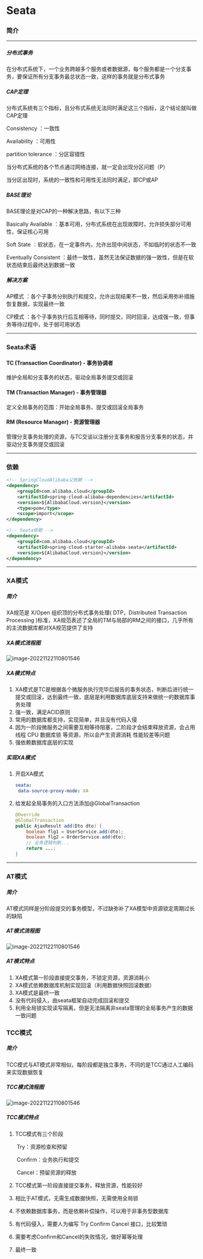 # Seata



### 简介



---



##### 分布式事务

在分布式系统下，一个业务跨越多个服务或者数据源，每个服务都是一个分支事务，要保证所有分支事务最总状态一致，这样的事务就是分布式事务



##### CAP定理

分布式系统有三个指标，且分布式系统无法同时满足这三个指标，这个结论就叫做CAP定理

Consistency ：一致性

Availability ：可用性

partition tolerance ：分区容错性

当分布式系统的各个节点通过网络连接，就一定会出现分区问题（P）

当分区出现时，系统的一致性和可用性无法同时满足，即CP或AP



##### BASE理论

BASE理论是对CAP的一种解决思路，有以下三种

Basically Available ：基本可用，分布式系统在出现故障时，允许损失部分可用性，保证核心可用

Soft State ：软状态，在一定事件内，允许出现中间状态，不如临时的状态不一致

Eventually Consistent ：最终一致性，虽然无法保证数据的强一致性，但是在软状态结束后最终达到数据一致



##### 解决方案

AP模式 ：各个子事务分别执行和提交，允许出现结果不一致，然后采用弥补措施恢复数据，实现最终一致

CP模式 ：各个子事务执行后互相等待，同时提交，同时回滚，达成强一致，但事务等待过程中，处于弱可用状态



---



### Seata术语



#### TC (Transaction Coordinator) - 事务协调者

维护全局和分支事务的状态，驱动全局事务提交或回滚

#### TM (Transaction Manager) - 事务管理器

定义全局事务的范围：开始全局事务、提交或回滚全局事务

#### RM (Resource Manager) - 资源管理器

管理分支事务处理的资源，与TC交谈以注册分支事务和报告分支事务的状态，并驱动分支事务提交或回滚



---



### 依赖

```xml
<!-- SpringCloudAlibaba父依赖 -->
<dependency>
    <groupId>com.alibaba.cloud</groupId>
    <artifactId>spring-cloud-alibaba-dependencies</artifactId>
    <version>${AlibabaCloud.version}</version>
    <type>pom</type>
    <scope>import</scope>
</dependency>

<!-- Seata依赖 -->
<dependency>
    <groupId>com.alibaba.cloud</groupId>
    <artifactId>spring-cloud-starter-alibaba-seata</artifactId>
    <version>${AlibabaCloud.version}</version>
</dependency>
```



---



### XA模式



##### 简介

XA规范是 X/Open 组织顶的分布式事务处理( DTP，Distributed Transaction Processing )标准，XA规范表述了全局的TM与局部的RM之间的接口，几乎所有的主流数据库都对XA规范提供了支持



##### XA模式流程图

![image-20221122110801546](..\img\XA模式.png)



##### XA模式特点

1. XA模式是TC是根据各个微服务执行完毕后报告的事务状态，判断后进行统一提交或回滚，达到最终一致，底层是利用数据库底层支持来做统一的数据库事务处理
2. 强一致，满足ACID原则
3. 常用的数据库都支持，实现简单，并且没有代码入侵
4. 因为一阶段微服务之间需要互相等待阻塞，二阶段才会结束释放资源，会占用 线程 CPU 数据库锁 等资源，所以会产生资源消耗 性能较差等问题
5. 强依赖数据库底层的实现



##### 实现XA模式

1. 开启XA模式

   ```yaml
   seata: 
   	data-source-proxy-mode: XA
   ```

2. 给发起全局事务的入口方法添加@GlobalTransaction

   ```java
   @Override
   @GlobalTransaction
   public AjaxResult add(Dto dto) {
       boolean flg1 = UserService.add(dto);
       boolean flg2 = OrderService.add(dto);
       // 业务逻辑判断...
       return ...;
   }
   ```



---



### AT模式



##### 简介

AT模式同样是分阶段提交的事务模型，不过缺弥补了XA模型中资源锁定周期过长的缺陷



##### AT模式流程图

![image-20221122110801546](..\img\AT模式.png)



##### AT模式特点

1. XA模式第一阶段直接提交事务，不锁定资源，资源消耗小
2. XA模式依赖数据库机制实现回滚（利用数据快照回滚数据）
3. XA模式是最终一致
4. 没有代码侵入，由seata框架自动完成回滚和提交
5. 利用全局锁实现读写隔离，但是无法隔离非seata管理的全局事务产生的数据一致问题



### TCC模式



##### 简介

TCC模式与AT模式非常相似，每阶段都是独立事务，不同的是TCC通过人工编码来实现数据恢复



##### TCC模式流程图

![image-20221122110801546](..\img\TCC模式.png)



##### TCC模式特点

1. TCC模式有三个阶段

   ​	Try：资源检查和预留

   ​	Confirm：业务执行和提交

   ​	Cancel：预留资源的释放

2. TCC模式第一阶段直接提交事务，释放资源，性能较好

3. 相比于AT模式，无需生成数据快照，无需使用全局锁

4. 不依赖数据库事务，而是依赖补偿操作，可以用于非事务型数据库

5. 有代码侵入，需要人为编写 Try Confirm Cancel 接口，比较繁琐

6. 需要考虑Confirm和Cancel的失败情况，做好幂等处理

7. 最终一致





